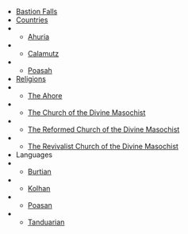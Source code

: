  * [Bastion Falls](/)
 * [Countries](countries.md)
 * * [Ahuria](countries/ahuria.md)
 * * [Calamutz](countries/calamutz.md)
 * * [Poasah](countries/poasah.md)
 * [Religions](religions.md)
 * * [The Ahore](religions/ahore.md)
 * * [The Church of the Divine Masochist](religions/divine-masochist.md)
 * * [The Reformed Church of the Divine Masochist](religions/reformed-divine-masochist.md)
 * * [The Revivalist Church of the Divine Masochist](religions/revivalist-divine-masochist.md)
 * Languages
 * * [Burtian](languages/burtian.md)
 * * [Kolhan](languages/kolhan.md)
 * * [Poasan](languages/poasan.md)
 * * [Tanduarian](languages/tanduarian.md)